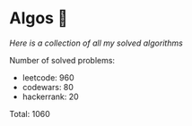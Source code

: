 # Algos 🏯

_Here is a collection of all my solved algorithms_

Number of solved problems:
- leetcode: 960
- codewars: 80
- hackerrank: 20

Total: 1060
